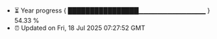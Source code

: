 - ⏳ Year progress { ████████████████▁▁▁▁▁▁▁▁▁▁▁▁▁▁ } 54.33 %
- ⏰ Updated on Fri, 18 Jul 2025 07:27:52 GMT

